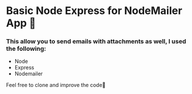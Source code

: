 # Basic Node Express for NodeMailer App 📨

### This allow you to send emails with attachments as well,  I used the following:
- Node
- Express
- Nodemailer

Feel free to clone and improve the code🍻
